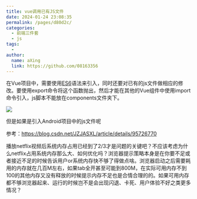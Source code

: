 ```yaml
---
title: vue调用已有JS文件
date: 2024-01-24 23:08:35
permalink: /pages/d80d2c/
categories:
  - 前端三件套
  - js
tags:
  - 
author: 
  name: aXing
  link: https://github.com/08163356
---
```


在Vue项目中，需要使用[ES6](https://so.csdn.net/so/search?q=ES6&spm=1001.2101.3001.7020)语法来引入，同时还要对已有的js文件做相应的修改。要使用export命令将这个函数抛出，然后才能在其他的Vue组件中使用import命令引入，js脚本不能放在components文件夹下。

![](E:\所有总结\知识总结（博客、word等）\githubUpload\read_book\技术相关\前端\assets\pic\vue引入jis文件.png)

但是如果是引入Android项目中的js文件呢



参考：https://blog.csdn.net/JZJASXL/article/details/95726770

 播放netflix视频后系统内存占用已经到了2/3才是问题的关键吧？不应该考虑为什么netflix占用系统内存那么大、如何优化吗？浏览器提示策略本身是在你要不足或者接近不足的时候告诉用户or系统内存快不够了得做点啥。浏览器启动之后需要耗用的内存就在几百M左右，如果tab全开甚至可能到800M，在实际可用内存不到100的其他内存又没有释放的时候提示内存不足也是合情合理的的。如果可用内存都不够浏览器起来、运行的时候岂不是会出现闪退、卡死、用户体验不好之类更多情况？



<!-- more -->

